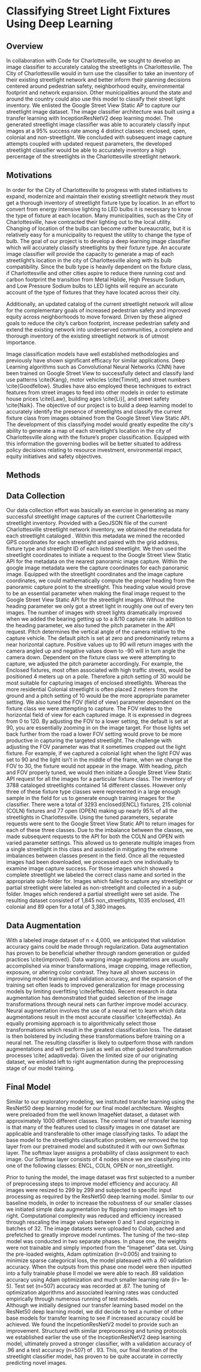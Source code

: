 # Classifying Street Light Fixtures Using Deep Learning

## Overview

In collaboration with Code for Charlottesville, we sought to develop an image classifier to accurately catalog the streetlights in Charlottesville. The City of Charlottesville would in turn use the classifier to take an inventory of their existing streetlight network and  better inform their planning decisions centered around pedestrian safety, neighborhood equity, environmental footprint and network expansion. Other municipalities around the state and around the country could also  use this model to classify their street light inventory. We enlisted the Google Street View Static AP to capture our streetlight image dataset. The image classifier architecture was built using a transfer learning with InceptionResNetV2 deep learning model. The generated streetlight image classifier was able to accurately classify input images at a 95% success rate among 4 distinct classes: enclosed, open, colonial and non-streetlight.  We concluded with subsequent image capture attempts coupled with updated request parameters, the developed streetlight classifier would be able to accurately  inventory a high percentage of the streetlights in the Charlottesville streetlight network. 

 ## Motivations 
In order for the City of Charlottesville to progress with stated initiatives to expand, modernize and maintain their existing streetlight network they must get a thorough inventory of streetlight fixture type by location. In an effort to convert from energy intensive lighting to LED bulbs it is necessary to know the type of fixture at each location. Many municipalities, such as the City of Charlottesville, have contracted their lighting out to the local utility. Changing of location of the bulbs can become rather bureaucratic, but it is relatively easy for a municipality to request the utility to change the type of bulb. 
The goal of our project is to develop a deep learning image classifier which will accurately classify streetlights by their fixture type. An accurate image classifier will provide the capacity to generate a map of each streetlight’s location in the city of Charlottesville along with its bulb compatibility. Since the bulb type is heavily dependent on the fixture class, if Charlottesville and other cities aspire to reduce there running cost and carbon footprint the transition from Metal Halide, High Pressure Sodium, and  Low Pressure Sodium bulbs to LED lights will require an accurate account of the type of fixtures that they have located across their city.   
 
Additionally, an updated catalog of the current streetlight network will allow for the complementary goals of increased pedestrian safety and improved equity across neighborhoods to move forward. Driven by these aligned goals to reduce the city’s carbon footprint, increase pedestrian safety and extend the existing network into underserved communities, a complete and thorough inventory of the existing streetlight network is of utmost importance.
 
Image classification models have well established methodologies and previously have shown significant efficacy for similar applications. Deep Learning algorithms such as Convolutional Neural Networks (CNN) have been trained on Google Street View to successfully detect and classify land use patterns \cite{Kang},  motor vehicles \cite{Timnit}, and street numbers \cite{Goodfellow}. Studies have also employed these techniques to extract features from street images to feed into other models in order to estimate house prices \cite{Law}, building ages \cite{Li}],  and street safety \cite{Naik}.
The objective of our project is to build a deep learning model to accurately identify the presence of streetlights and classify the current fixture class from images obtained from the Google Street View Static API. The development of this classifying model would greatly expedite the city's ability to generate a map of each streetlight’s location in the city of Charlottesville along with the fixture’s proper classification.  Equipped with this information the governing bodies will be better situated to address policy decisions relating to resource investment, environmental impact, equity initiatives and safety objectives. 

## Methods 
## Data Collection
Our data collection effort was basically an exercise in generating as many successful streetlight image captures of the current Charlottesville streetlight inventory. Provided with a GeoJSON file of the current Charlottesville streetlight network inventory, we obtained the metadata for each streetlight cataloged . Within this metadata we mined the recorded GPS coordinates for each streetlight and paired with the grid address, fixture type and streetlight ID of each listed streetlight. We then used the streetlight coordinates to initiate a request to the Google Street View Static API  for the metadata on the nearest panoramic image capture. Within the google image metadata were the capture coordinates for each panoramic image. Equipped with the streetlight coordinates and the image capture coordinates, we could mathematically compute the proper heading from the panoramic capture point to the streetlight. This heading value would prove to be an essential parameter when making the final image request to the Google Street View Static API for the streetlight images. Without the heading parameter we only got a street light in roughly one out of every ten images. The number of images with street lights dramatically improved when we added the bearing getting up to a 8/10 capture rate. 
In addition to the heading parameter, we also tuned the pitch parameter in the API request. Pitch determines the vertical angle of the camera relative to the capture vehicle. The default pitch is set at zero and predominantly returns a near horizontal capture. Positive values up to 90 will return images with the camera angled up and negative values down to -90 will in turn angle the camera down. Dependent on the fixture class we were attempting to capture, we adjusted the pitch parameter accordingly. For example, the Enclosed fixtures, most often associated with high traffic streets, would be positioned 4 meters up on a pole. Therefore a pitch setting of 30 would be most suitable for capturing images of enclosed streetlights. Whereas the more residential Colonial streetlight is often placed 2 meters from the ground and a pitch setting of 10 would be the more appropriate parameter setting. 
We also tuned the FOV (field of view) parameter dependent on the fixture class we were attempting to capture.  The FOV  relates to the horizontal field of view for each captured image. It is expressed in degrees from 0 to 120. By adjusting the FOV to a lower setting, the default is set at 90,  you are essentially zooming in on the image target. For those lights set back further from the road a lower FOV setting would prove to be more productive in capturing the targeted streetlight. The challenge with adjusting the FOV parameter was that it sometimes cropped out the light fixture. For example,  if we captured a colonial light  when the light FOV was set to 90 and the light isn’t in the middle of the frame, when we change the FOV to 30, the fixture would not appear in the image. With heading, pitch and FOV properly tuned, we would then initiate a Google Street View Static API request for all the images for a particular fixture class. 
The inventory of 3788 cataloged streetlights contained 14 different classes. However only three of these fixture type classes were represented in a large enough sample in the field for us to generate enough training images for the classifier. There were a total of 3293 enclosed(ENCL) fixtures, 215 colonial (COLN) fixtures and 77 open (OPEN) making up nearly 95% of all the streetlights in Charlottesville. Using the tuned parameters, separate requests were sent  to the Google Street View Static API to return images for each of these three classes. Due to the imbalance between the classes, we made subsequent requests to the API for both the COLN and OPEN with varied parameter settings. This allowed us to generate multiple images from a single streetlight in this class and assisted in mitigating the extreme imbalances between classes present in the field. 
Once all the requested images had been downloaded, we processed each one individually to examine image capture success. For those images which showed a complete streetlight we labeled the correct class name and sorted in the appropriate sub-folder for. Images which failed to capture any streetlight or partial streetlight were labeled as non-streetight and collected in a sub-folder. Images which rendered a partial streetlight were set aside. The resulting dataset consisted of 1,845 non_streetlights, 1035 enclosed, 411 colonial and 89 open for a total of 3,380 images. 
 
## Data Augmentation 

With a labeled image dataset of n < 4,000, we anticipated that validation accuracy gains could be made through regularization. Data augmentation has proven to be beneficial whether through random generation or guided practices \cite{improved}. Data warping image augmentations are usually accomplished via minor transformations, image cropping, image reflection, exposure, or altering color contrast. They have all shown success in improving model training and validation accuracy, and the expansion of the training set often leads to improved generalization for image processing models by limiting overfitting \cite{effectda}. Recent research in data augmentation has demonstrated that guided selection of the image transformations through neural nets can further improve model accuracy. Neural augmentation involves the use of a neural net to learn which data augmentations result in the most accurate classifier \cite{effectda}. An equally promising approach is to algorithmically select those transformations which result in the greatest classification loss. The dataset is then bolstered by including these transformations before training on a neural net. The resulting classifier is likely to outperform those with random augmentations and will perform just as well as other guided transformation processes \cite{ adaptiveda}.  Given the limited size of our originating dataset,  we enlisted left to right augmentation during the preprocessing stage of our model training. 



## Final Model
 
Similar to our exploratory modeling, we instituted transfer learning using the ResNet50 deep learning model for our final model architecture.  Weights were preloaded from the well known ImageNet dataset, a dataset with approximately 1000 different classes. The central tenet of transfer learning is that many of the features used to classify images in one dataset are applicable and transferable to other image classifying tasks. To adapt the base model to the streetlights classification problem, we removed the top layer from our pretrained model and substituted it with our own Softmax layer. The softmax layer assigns a probability of class assignment to each image. Our Softmax layer consists of 4 nodes since we are classifying into one of the following classes: ENCL, COLN, OPEN or non_streetlight. 
 
Prior to tuning the model, the image dataset was first subjected to a number of preprocessing steps to improve model efficiency and accuracy. All images were resized to 299 by 299  and subjected to specific input processing as required by the ResNet50 deep learning model. Similar to our baseline models, in order to increase the robustness of our smaller classes we initiated simple data augmentation by flipping random images left to right. Computational complexity was reduced and efficiency increased through rescaling the image values between 0 and 1 and organizing in batches of  32. The image datasets were uploaded to Colab,  cached and prefetched to greatly improve model runtimes. 
The tuning of the two-step model was conducted in two separate phases. In phase one, the weights were not trainable and simply imported from the “Imagenet” data set. Using the pre-loaded weights, Adam  optimization (lr=0.005) and training to minimize sparse categorical loss, the model plateaued with a .60 validation accuracy. When the outputs from this phase one model were then inputted into a fully trainable phase II model we were able to reach .89 validation accuracy using Adam optimization and much smaller learning rate (lr= 1e-5). Test set  (n=507) accuracy was recorded at .87. The tuning of optimization algorithms and associated learning rates was conducted empirically through numerous running of test models.  
Although we initially designed our transfer learning based model on the ResNet50 deep learning model, we did decide to test a number of other base models for  transfer learning  to see if increased accuracy could be achieved. We found the IncpetionResNetV2 model to provide such an improvement. Structured with similar preprocessing and tuning protocols we established earlier the use of the InceptionResNetV2 deep learning model, ultimately proved a stronger classifier, with a validation accuracy of .96 and a test accuracy (n=507) of . 93. This, our final iteration of the streetlight classifier model, has proven to be quite accurate in correctly predicting novel images.


